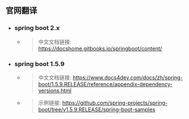 
## 官网翻译
- ### spring boot 2.x 
    - > 中文文档链接: https://docshome.gitbooks.io/springboot/content/
- ### spring boot 1.5.9
    - > 中文文档链接: https://www.docs4dev.com/docs/zh/spring-boot/1.5.9.RELEASE/reference/appendix-dependency-versions.html
    - > 示例链接: https://github.com/spring-projects/spring-boot/tree/v1.5.9.RELEASE/spring-boot-samples
